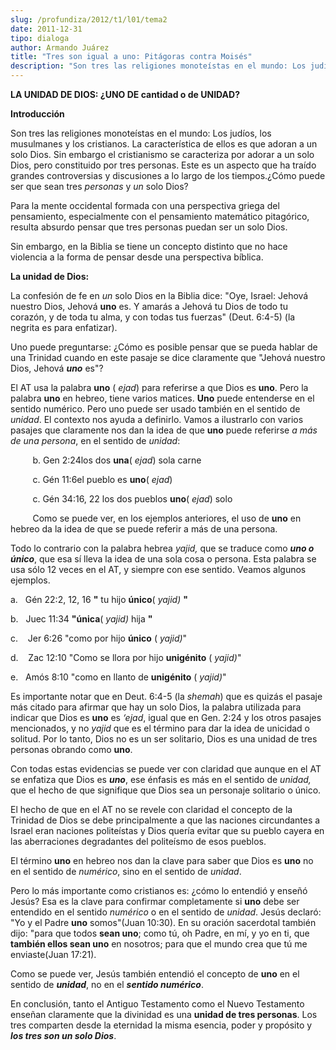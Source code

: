 ```yaml
---
slug: /profundiza/2012/t1/l01/tema2
date: 2011-12-31
tipo: dialoga
author: Armando Juárez
title: "Tres son igual a uno: Pitágoras contra Moisés"
description: "Son tres las religiones monoteístas en el mundo: Los judíos, los musulmanes y  los cristianos. La característica de ellos es que adoran a un solo Dios. Sin  embargo el cristianismo se caracteriza por adorar a un solo Dios, pero  constituido por tres personas. Este es un aspect..."
---
```


**LA UNIDAD DE DIOS: ¿UNO DE cantidad o de UNIDAD?**

**Introducción**

Son tres las religiones monoteístas en el mundo: Los judíos, los musulmanes y los cristianos. La característica de ellos es que adoran a un solo Dios. Sin embargo el cristianismo se caracteriza por adorar a un solo Dios, pero constituido por tres personas. Este es un aspecto que ha traído grandes controversias y discusiones a lo largo de los tiempos.¿Cómo puede ser que sean tres _personas_ y _un_ solo Dios?

Para la mente occidental formada con una perspectiva griega del pensamiento, especialmente con el pensamiento matemático pitagórico, resulta absurdo pensar que tres personas puedan ser un solo Dios.

Sin embargo, en la Biblia se tiene un concepto distinto que no hace violencia a la forma de pensar desde una perspectiva bíblica.

**La unidad de Dios:**

La confesión de fe en _un_ solo Dios en la Biblia dice: "Oye, Israel: Jehová nuestro Dios, Jehová **uno** es. Y amarás a Jehová tu Dios de todo tu corazón, y de toda tu alma, y con todas tus fuerzas" (Deut. 6:4-5) (la negrita es para enfatizar).

Uno puede preguntarse: ¿Cómo es posible pensar que se pueda hablar de una Trinidad cuando en este pasaje se dice claramente que "Jehová nuestro Dios, Jehová **_uno_** es"?

El AT usa la palabra **uno** ( _ejad_) para referirse a que Dios es **uno**. Pero la palabra **uno** en hebreo, tiene varios matices. **Uno** puede entenderse en el sentido numérico. Pero uno puede ser usado también en el sentido de _unidad_. El contexto nos ayuda a definirlo. Vamos a ilustrarlo con varios pasajes que claramente nos dan la idea de que **uno** puede referirse _a más de una persona_, en el sentido de _unidad_:

         b. Gen 2:24los dos **una**( _ejad_) sola carne

         c. Gén 11:6el pueblo es **uno**( _ejad_)

         c. Gén 34:16, 22 los dos pueblos **uno**( _ejad_) solo

         Como se puede ver, en los ejemplos anteriores, el uso de **uno** en hebreo da la idea de que se puede referir a más de una persona.

Todo lo contrario con la palabra hebrea _yajid,_ que se traduce como **_uno o único_**, que esa sí lleva la idea de una sola cosa o persona. Esta palabra se usa sólo 12 veces en el AT, y siempre con ese sentido. Veamos algunos ejemplos.

a.   Gén 22:2, 12, 16 **"** tu hijo **único**( _yajid)_ **"**

b.   Juec 11:34 **"única**( _yajid)_ hija **"**

c.    Jer 6:26 "como por hijo **único** ( _yajid)_"

d.    Zac 12:10 "Como se llora por hijo **unigénito** ( _yajid)_"

e.   Amós 8:10 "como en llanto de **unigénito** ( _yajid)_"

Es importante notar que en Deut. 6:4-5 (la _shemah_) que es quizás el pasaje más citado para afirmar que hay un solo Dios, la palabra utilizada para indicar que Dios es **uno** es _‘ejad_, igual que en Gen. 2:24 y los otros pasajes mencionados, y no _yajid_ que es el término para dar la idea de unicidad o solitud. Por lo tanto, Dios no es un ser solitario, Dios es una unidad de tres personas obrando como **uno**.

Con todas estas evidencias se puede ver con claridad que aunque en el AT se enfatiza que Dios es **_uno_**, ese énfasis es más en el sentido de _unidad,_ que el hecho de que signifique que Dios sea un personaje solitario o único.

El hecho de que en el AT no se revele con claridad el concepto de la Trinidad de Dios se debe principalmente a que las naciones circundantes a Israel eran naciones politeístas y Dios quería evitar que su pueblo cayera en las aberraciones degradantes del politeísmo de esos pueblos.

El término **uno** en hebreo nos dan la clave para saber que Dios es **uno** no en el sentido de _numérico_, sino en el sentido de _unidad_.

Pero lo más importante como cristianos es: ¿cómo lo entendió y enseñó Jesús? Esa es la clave para confirmar completamente si **uno** debe ser entendido en el sentido _numérico_ o en el sentido de _unidad_. Jesús declaró: "Yo y el Padre **uno** somos"(Juan 10:30). En su oración sacerdotal también dijo: "para que todos **sean uno**; como tú, oh Padre, en mí, y yo en ti, que **también ellos sean uno** en nosotros; para que el mundo crea que tú me enviaste(Juan 17:21).

Como se puede ver, Jesús también entendió el concepto de **uno** en el sentido de **_unidad_**, no en el **_sentido numérico_**.

En conclusión, tanto el Antiguo Testamento como el Nuevo Testamento enseñan claramente que la divinidad es una **unidad de tres personas**. Los tres comparten desde la eternidad la misma esencia, poder y propósito y **_los tres son un solo Dios_**.
